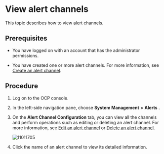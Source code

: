 View alert channels 
========================================

This topic describes how to view alert channels. 

Prerequisites 
----------------------------------

* You have logged on with an account that has the administrator permissions.

  

* You have created one or more alert channels. For more information, see [Create an alert channel](../900.alert-management/800.create-alarm-channel-1.md).

  




Procedure 
------------------------------

1. Log on to the OCP console.

   

2. In the left-side navigation pane, choose **System Management** **\>** **Alerts** .

   

3. On the **Alert Channel Configuration** tab, you can view all the channels and perform operations such as editing or deleting an alert channel. For more information, see [Edit an alert channel](../900.alert-management/1000.edit-an-alert-channel-1.md) or [Delete an alert channel](../900.alert-management/1100.delete-alarm-channel-1.md).

   ![11011705](https://help-static-aliyun-doc.aliyuncs.com/assets/img/en-US/5314306461/p346380.png)
   

4. Click the name of an alert channel to view its detailed information. 

   



